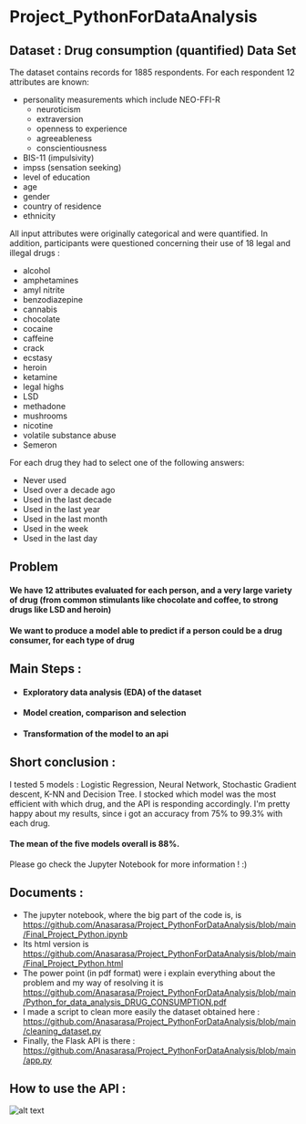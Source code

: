 # Project_PythonForDataAnalysis

## Dataset : Drug consumption (quantified) Data Set

The dataset contains records for 1885 respondents. For each respondent 12 attributes are known: 
* personality measurements which include NEO-FFI-R
  * neuroticism 
  * extraversion
  * openness to experience 
  * agreeableness
  * conscientiousness
* BIS-11 (impulsivity) 
* impss (sensation seeking) 
* level of education 
* age
* gender 
* country of residence 
* ethnicity 

All input attributes were originally categorical and were quantified.
In addition, participants were questioned concerning their use of 18 legal and illegal drugs  : 
* alcohol
* amphetamines 
* amyl nitrite
* benzodiazepine
* cannabis 
* chocolate 
* cocaine 
* caffeine 
* crack 
* ecstasy 
* heroin 
* ketamine
* legal highs 
* LSD 
* methadone 
* mushrooms 
* nicotine 
* volatile substance abuse 
* Semeron

For each drug they had to select one of the following answers: 
* Never used
* Used over a decade ago 
* Used in the last decade
* Used in the last year
* Used in the last month
* Used in the week
* Used in the last day

## Problem

#### We have 12 attributes evaluated for each person, and a very large variety of drug (from common stimulants like chocolate and coffee, to strong drugs like LSD and heroin)
#### We want to produce a model able to predict if a person could be a drug consumer, for each type of drug

## Main Steps :

* #### Exploratory data analysis (EDA) of the dataset
* #### Model creation, comparison and selection
* #### Transformation of the model to an api

## Short conclusion :

I tested 5 models : Logistic Regression, Neural Network, Stochastic Gradient descent, K-NN and Decision Tree. I stocked which model was the most efficient with which drug, and the API is responding accordingly.
I'm pretty happy about my results, since i got an accuracy from 75% to 99.3% with each drug.
#### The mean of the five models overall is 88%.
Please go check the Jupyter Notebook for more information ! :)

## Documents :

* The jupyter notebook, where the big part of the code is, is https://github.com/Anasarasa/Project_PythonForDataAnalysis/blob/main/Final_Project_Python.ipynb
* Its html version is https://github.com/Anasarasa/Project_PythonForDataAnalysis/blob/main/Final_Project_Python.html
* The power point (in pdf format) were i explain everything about the problem and my way of resolving it is https://github.com/Anasarasa/Project_PythonForDataAnalysis/blob/main/Python_for_data_analysis_DRUG_CONSUMPTION.pdf
* I made a script to clean more easily the dataset obtained here : https://github.com/Anasarasa/Project_PythonForDataAnalysis/blob/main/cleaning_dataset.py
* Finally, the Flask API is there : https://github.com/Anasarasa/Project_PythonForDataAnalysis/blob/main/app.py

## How to use the API :


![alt text](<https://ibb.co/Fxs8XLG>)

